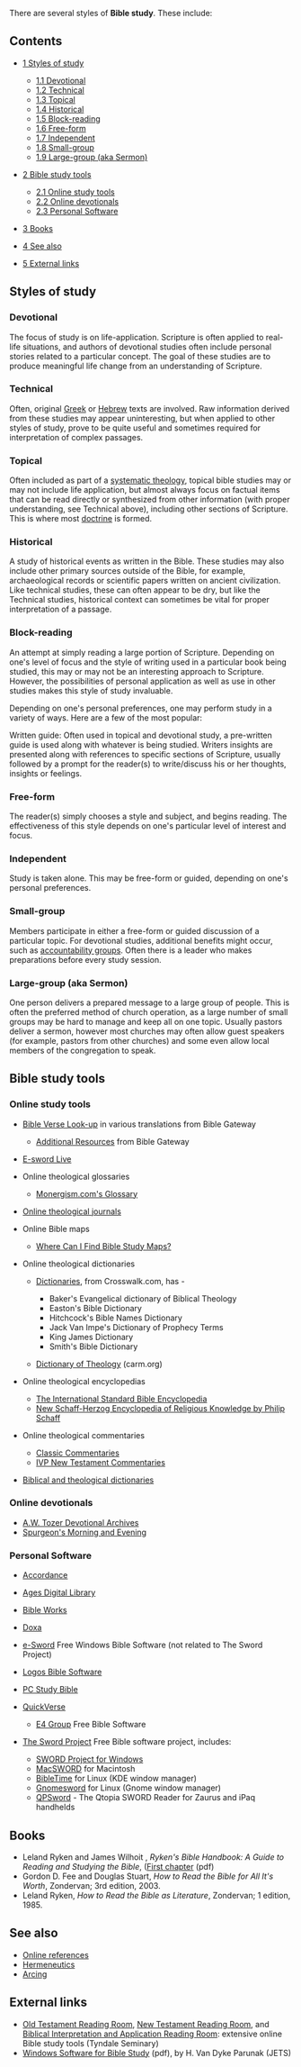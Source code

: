 There are several styles of **Bible study**. These include:

## Contents

-   [1 Styles of study](#Styles_of_study)
    -   [1.1 Devotional](#Devotional)
    -   [1.2 Technical](#Technical)
    -   [1.3 Topical](#Topical)
    -   [1.4 Historical](#Historical)
    -   [1.5 Block-reading](#Block-reading)
    -   [1.6 Free-form](#Free-form)
    -   [1.7 Independent](#Independent)
    -   [1.8 Small-group](#Small-group)
    -   [1.9 Large-group (aka Sermon)](#Large-group_.28aka_Sermon.29)

-   [2 Bible study tools](#Bible_study_tools)
    -   [2.1 Online study tools](#Online_study_tools)
    -   [2.2 Online devotionals](#Online_devotionals)
    -   [2.3 Personal Software](#Personal_Software)

-   [3 Books](#Books)
-   [4 See also](#See_also)
-   [5 External links](#External_links)

## Styles of study

### Devotional

The focus of study is on life-application. Scripture is often
applied to real-life situations, and authors of devotional studies
often include personal stories related to a particular concept. The
goal of these studies are to produce meaningful life change from an
understanding of Scripture.

### Technical

Often, original [Greek](Greek "Greek") or [Hebrew](Hebrew "Hebrew")
texts are involved. Raw information derived from these studies may
appear uninteresting, but when applied to other styles of study,
prove to be quite useful and sometimes required for interpretation
of complex passages.

### Topical

Often included as part of a
[systematic theology](Systematic_theology "Systematic theology"),
topical bible studies may or may not include life application, but
almost always focus on factual items that can be read directly or
synthesized from other information (with proper understanding, see
Technical above), including other sections of Scripture. This is
where most [doctrine](Doctrine "Doctrine") is formed.

### Historical

A study of historical events as written in the Bible. These studies
may also include other primary sources outside of the Bible, for
example, archaeological records or scientific papers written on
ancient civilization. Like technical studies, these can often
appear to be dry, but like the Technical studies, historical
context can sometimes be vital for proper interpretation of a
passage.

### Block-reading

An attempt at simply reading a large portion of Scripture.
Depending on one's level of focus and the style of writing used in
a particular book being studied, this may or may not be an
interesting approach to Scripture. However, the possibilities of
personal application as well as use in other studies makes this
style of study invaluable.

Depending on one's personal preferences, one may perform study in a
variety of ways. Here are a few of the most popular:

Written guide: Often used in topical and devotional study, a
pre-written guide is used along with whatever is being studied.
Writers insights are presented along with references to specific
sections of Scripture, usually followed by a prompt for the
reader(s) to write/discuss his or her thoughts, insights or
feelings.

### Free-form

The reader(s) simply chooses a style and subject, and begins
reading. The effectiveness of this style depends on one's
particular level of interest and focus.

### Independent

Study is taken alone. This may be free-form or guided, depending on
one's personal preferences.

### Small-group

Members participate in either a free-form or guided discussion of a
particular topic. For devotional studies, additional benefits might
occur, such as
[accountability groups](index.php?title=Accountability_group&action=edit&redlink=1 "Accountability group (page does not exist)").
Often there is a leader who makes preparations before every study
session.

### Large-group (aka Sermon)

One person delivers a prepared message to a large group of people.
This is often the preferred method of church operation, as a large
number of small groups may be hard to manage and keep all on one
topic. Usually pastors deliver a sermon, however most churches may
often allow guest speakers (for example, pastors from other
churches) and some even allow local members of the congregation to
speak.

## Bible study tools

### Online study tools

-   [Bible Verse Look-up](http://www.biblegateway.com/) in various
    translations from Bible Gateway
    -   [Additional Resources](http://www.biblegateway.com/resources/)
        from Bible Gateway

-   [E-sword Live](http://live.e-sword.net/)
-   Online theological glossaries
    -   [Monergism.com's Glossary](http://www.monergism.com/directory/link_category/Dictionaries/)

-   [Online theological journals](Online_theological_journals "Online theological journals")
-   Online Bible maps
    -   [Where Can I Find Bible Study Maps?](http://answers.encyclopedia.com/question/Can-Find-Bible-Study-Maps-1115002.html)

-   Online theological dictionaries
    -   [Dictionaries](http://bible.crosswalk.com/Dictionaries/), from
        Crosswalk.com, has -
        -   Baker's Evangelical dictionary of Biblical Theology
        -   Easton's Bible Dictionary
        -   Hitchcock's Bible Names Dictionary
        -   Jack Van Impe's Dictionary of Prophecy Terms
        -   King James Dictionary
        -   Smith's Bible Dictionary

    -   [Dictionary of Theology](http://www.carm.org/dictionary.htm)
        (carm.org)

-   Online theological encyclopedias
    -   [The International Standard Bible Encyclopedia](http://www.studylight.org/enc/isb/)
    -   [New Schaff-Herzog Encyclopedia of Religious Knowledge by Philip Schaff](http://www.ccel.org/s/schaff/encyc/encyc13/htm/TOC.htm)

-   Online theological commentaries
    -   [Classic Commentaries](http://eword.gospelcom.net/comments/)
    -   [IVP New Testament Commentaries](http://www.biblegateway.com/resources/commentaries/)

-   [Biblical and theological dictionaries](Biblical_and_theological_dictionaries "Biblical and theological dictionaries")

### Online devotionals

-   [A.W. Tozer Devotional Archives](http://dailyqt.crossmap.com/source/a-w-tozer/page1.htm)
-   [Spurgeon's Morning and Evening](http://eword.gospelcom.net/spurgeon/)

### Personal Software

-   [Accordance](http://www.accordancebible.com/)
-   [Ages Digital Library](http://www.ageslibrary.com/)
-   [Bible Works](http://www.bibleworks.com/)
-   [Doxa](http://www.doxapress.com/)
-   [e-Sword](http://www.e-sword.net/) Free Windows Bible Software
    (not related to The Sword Project)
-   [Logos Bible Software](http://www.logos.com/)
-   [PC Study Bible](http://www.biblesoftonline.com/html_asp/eshop/10Browse.asp?Category=Libraries)
-   [QuickVerse](http://www.quickverse.com/)
    -   [E4 Group](http://www.freebiblesoftware.com/) Free Bible
        Software

-   [The Sword Project](http://www.crosswire.org/sword/index.jsp)
    Free Bible software project, includes:
    -   [SWORD Project for Windows](http://www.crosswire.org/sword/software/biblecs/index.jsp)
    -   [MacSWORD](http://www.macsword.com) for Macintosh
    -   [BibleTime](http://www.bibletime.info) for Linux (KDE window
        manager)
    -   [Gnomesword](http://www.gnomesword.sourceforge.net) for Linux
        (Gnome window manager)
    -   [QPSword](http://www.crosswire.org/qpsword/) - The Qtopia SWORD
        Reader for Zaurus and iPaq handhelds


## Books

-   Leland Ryken and James Wilhoit ,
    *Ryken's Bible Handbook: A Guide to Reading and Studying the Bible*,
    ([First chapter](http://www.tyndalebooksellers.com/firstchapter/pdfs/0-8423-8401-4.pdf)
    (pdf)
-   Gordon D. Fee and Douglas Stuart,
    *How to Read the Bible for All It's Worth*, Zondervan; 3rd edition,
    2003.
-   Leland Ryken, *How to Read the Bible as Literature*, Zondervan;
    1 edition, 1985.

## See also

-   [Online references](http://www.theopedia.com/Category:Online_references "Category:Online references")
-   [Hermeneutics](Hermeneutics "Hermeneutics")
-   [Arcing](Arcing "Arcing")

## External links

-   [Old Testament Reading Room](http://www.tyndale.ca/seminary/mtsmodular/reading-rooms/oldt),
    [New Testament Reading Room](http://www.tyndale.ca/seminary/mtsmodular/reading-rooms/newt),
    and
    [Biblical Interpretation and Application Reading Room](http://www.tyndale.ca/seminary/mtsmodular/reading-rooms/interpretation):
    extensive online Bible study tools (Tyndale Seminary)
-   [Windows Software for Bible Study](http://www.etsjets.org/jets/journal/46/46-3/46-3-pp465-495_JETS.pdf)
    (pdf), by H. Van Dyke Parunak (JETS)



